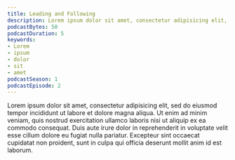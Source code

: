 ```yaml
---
title: Leading and Following
description: Lorem ipsum dolor sit amet, consectetur adipisicing elit, sed do eiusmod tempor incididunt ut labore et dolore magna aliqua.
podcastBytes: 50
podcastDuration: 5
keywords:
- Lorem
- ipsum
- dolor
- sit
- amet
podcastSeason: 1
podcastEpisode: 2
---
```


Lorem ipsum dolor sit amet, consectetur adipisicing elit, sed do eiusmod
tempor incididunt ut labore et dolore magna aliqua. Ut enim ad minim veniam,
quis nostrud exercitation ullamco laboris nisi ut aliquip ex ea commodo
consequat. Duis aute irure dolor in reprehenderit in voluptate velit esse
cillum dolore eu fugiat nulla pariatur. Excepteur sint occaecat cupidatat non
proident, sunt in culpa qui officia deserunt mollit anim id est laborum.
